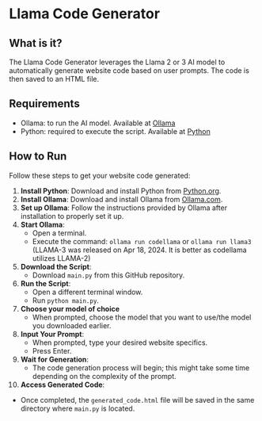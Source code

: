 # Llama Code Generator

## What is it?

The Llama Code Generator leverages the Llama 2 or 3 AI model to automatically generate website code based on user prompts. The code is then saved to an HTML file.

## Requirements

- Ollama: to run the AI model. Available at [Ollama](https://ollama.com)
- Python: required to execute the script. Available at [Python](https://www.python.org)

## How to Run

Follow these steps to get your website code generated:

1. **Install Python**: Download and install Python from [Python.org](https://www.python.org).
2. **Install Ollama**: Download and install Ollama from [Ollama.com](https://ollama.com).
3. **Set up Ollama**: Follow the instructions provided by Ollama after installation to properly set it up.
4. **Start Ollama**:
   - Open a terminal.
   - Execute the command: `ollama run codellama` or `ollama run llama3` (LLAMA-3 was released on Apr 18, 2024. It is better as codellama utilizes LLAMA-2)
5. **Download the Script**:
   - Download `main.py` from this GitHub repository.
6. **Run the Script**:
   - Open a different terminal window.
   - Run `python main.py`.
7. **Choose your model of choice**
   - When prompted, choose the model that you want to use/the model you downloaded earlier.
8. **Input Your Prompt**:
   - When prompted, type your desired website specifics.
   - Press Enter.
9. **Wait for Generation**:
   - The code generation process will begin; this might take some time depending on the complexity of the prompt.
10. **Access Generated Code**:
   - Once completed, the `generated_code.html` file will be saved in the same directory where `main.py` is located.
